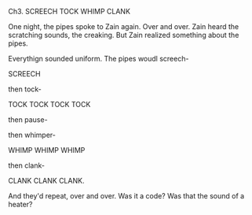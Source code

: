 Ch3. SCREECH TOCK   WHIMP CLANK


One night, the pipes spoke to Zain again. Over and over. Zain heard the scratching sounds, the creaking. But Zain realized something about the pipes.

Everythign sounded uniform. The pipes woudl screech-

SCREECH

then tock-

TOCK TOCK TOCK TOCK

then pause-



then whimper-

WHIMP WHIMP WHIMP

then clank-

CLANK CLANK CLANK.

And they'd repeat, over and over. Was it a code? Was that the sound of a heater?